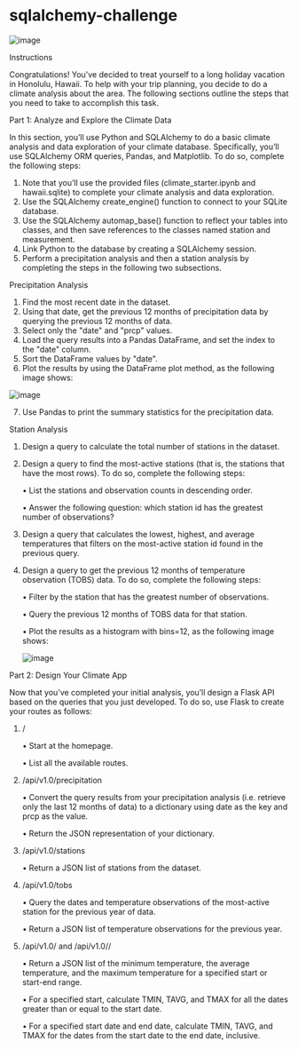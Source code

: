 # sqlalchemy-challenge

![image](https://user-images.githubusercontent.com/118692087/223911453-2b72e385-cca2-4ba5-80b9-d76cd71bee54.png)

Instructions

Congratulations! You've decided to treat yourself to a long holiday vacation in Honolulu, Hawaii. To help with your trip planning, you decide to do a climate analysis about the area. The following sections outline the steps that you need to take to accomplish this task.

Part 1: Analyze and Explore the Climate Data

In this section, you’ll use Python and SQLAlchemy to do a basic climate analysis and data exploration of your climate database. Specifically, you’ll use SQLAlchemy ORM queries, Pandas, and Matplotlib. To do so, complete the following steps:

1.	Note that you’ll use the provided files (climate_starter.ipynb and hawaii.sqlite) to complete your climate analysis and data exploration.
2.	Use the SQLAlchemy create_engine() function to connect to your SQLite database.
3.	Use the SQLAlchemy automap_base() function to reflect your tables into classes, and then save references to the classes named station and measurement.
4.	Link Python to the database by creating a SQLAlchemy session.
5.	Perform a precipitation analysis and then a station analysis by completing the steps in the following two subsections.

Precipitation Analysis
1.	Find the most recent date in the dataset.
2.	Using that date, get the previous 12 months of precipitation data by querying the previous 12 months of data.
3.	Select only the "date" and "prcp" values.
4.	Load the query results into a Pandas DataFrame, and set the index to the "date" column.
5.	Sort the DataFrame values by "date".
6.	Plot the results by using the DataFrame plot method, as the following image shows:

![image](https://user-images.githubusercontent.com/118692087/223912823-f2973c10-44a9-4260-b000-3d280fe7ceca.png)


7.	Use Pandas to print the summary statistics for the precipitation data.

Station Analysis

1.	Design a query to calculate the total number of stations in the dataset.
2.	Design a query to find the most-active stations (that is, the stations that have the most rows). To do so, complete the following steps:

    •	List the stations and observation counts in descending order.
    
    •	Answer the following question: which station id has the greatest number of observations?
    
3.	Design a query that calculates the lowest, highest, and average temperatures that filters on the most-active station id found in the previous query.

4.  Design a query to get the previous 12 months of temperature observation (TOBS) data. To do so, complete the following steps:

    •	Filter by the station that has the greatest number of observations.
    
    •	Query the previous 12 months of TOBS data for that station.
    
    •	Plot the results as a histogram with bins=12, as the following image shows:
    
    ![image](https://user-images.githubusercontent.com/118692087/223913198-da5a1f82-e0c7-41b5-9a0f-0ae1ab86fa4e.png)


Part 2: Design Your Climate App

Now that you’ve completed your initial analysis, you’ll design a Flask API based on the queries that you just developed. To do so, use Flask to create your routes as follows:
1.	/

     •	Start at the homepage.
     
     •	List all the available routes.
     
2.	/api/v1.0/precipitation

     •	Convert the query results from your precipitation analysis (i.e. retrieve only the last 12 months of data) to a dictionary using date as the key and prcp as the value.
     
     •	Return the JSON representation of your dictionary.
     
3.	/api/v1.0/stations

     •	Return a JSON list of stations from the dataset.
     
4.	/api/v1.0/tobs

     •	Query the dates and temperature observations of the most-active station for the previous year of data.
     
     •	Return a JSON list of temperature observations for the previous year.
     
5.	/api/v1.0/<start> and /api/v1.0/<start>/<end>
    
     •	Return a JSON list of the minimum temperature, the average temperature, and the maximum temperature for a specified start or start-end range.
    
     •	For a specified start, calculate TMIN, TAVG, and TMAX for all the dates greater than or equal to the start date.
    
     •	For a specified start date and end date, calculate TMIN, TAVG, and TMAX for the dates from the start date to the end date, inclusive.









